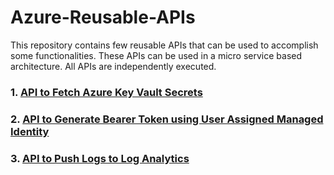 # Azure-Reusable-APIs
This repository contains few reusable APIs that can be used to accomplish some functionalities. 
These APIs can be used in a micro service based architecture. All APIs are independently executed.

### 1. [API to Fetch Azure Key Vault Secrets](https://www.c-sharpcorner.com/blogs/creating-an-azure-api-to-fetch-key-vault-secrets_)

### 2. [API to Generate Bearer Token using User Assigned Managed Identity](https://www.c-sharpcorner.com/blogs/creating-an-azure-api-to-generate-bearer-token-against-azure-ad-using)

### 3. [API to Push Logs to Log Analytics](https://www.c-sharpcorner.com/blogs/creating-an-azure-api-for-custom-logging-in-azure-log-analytics)
